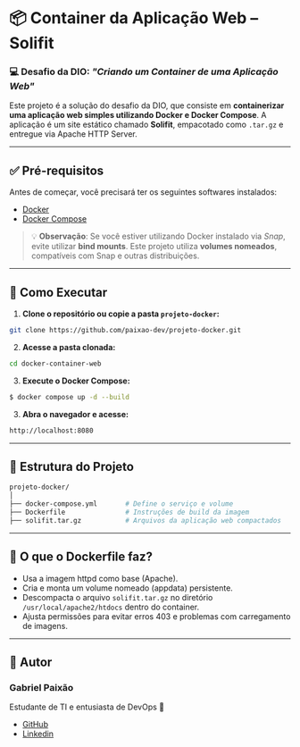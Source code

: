 # 📦 Container da Aplicação Web – **Solifit**
### 💻 Desafio da DIO: *"Criando um Container de uma Aplicação Web"*

Este projeto é a solução do desafio da DIO, que consiste em **containerizar uma aplicação web simples utilizando Docker e Docker Compose**. A aplicação é um site estático chamado **Solifit**, empacotado como `.tar.gz` e entregue via Apache HTTP Server.

---

## ✅ Pré-requisitos

Antes de começar, você precisará ter os seguintes softwares instalados:

- [Docker](https://docs.docker.com/get-docker/)
- [Docker Compose](https://docs.docker.com/compose/)

> 💡 **Observação**: Se você estiver utilizando Docker instalado via *Snap*, evite utilizar **bind mounts**. Este projeto utiliza **volumes nomeados**, compatíveis com Snap e outras distribuições.

---

## 🚀 Como Executar

1. **Clone o repositório ou copie a pasta `projeto-docker`:**

```bash
git clone https://github.com/paixao-dev/projeto-docker.git
```

2. **Acesse a pasta clonada:**

```bash
cd docker-container-web
```

3. **Execute o Docker Compose:**

```bash
$ docker compose up -d --build
```
3. **Abra o navegador e acesse:**

```bash
http://localhost:8080
```
---

## 📁 Estrutura do Projeto

```bash
projeto-docker/
│
├── docker-compose.yml       # Define o serviço e volume
├── Dockerfile               # Instruções de build da imagem
├── solifit.tar.gz           # Arquivos da aplicação web compactados
```
---

## 🔧 O que o Dockerfile faz?

* Usa a imagem httpd como base (Apache).
* Cria e monta um volume nomeado (appdata) persistente.
* Descompacta o arquivo `solifit.tar.gz` no diretório `/usr/local/apache2/htdocs` dentro do container.
* Ajusta permissões para evitar erros 403 e problemas com carregamento de imagens.

---

## 👤 Autor

### **Gabriel Paixão**
Estudante de TI e entusiasta de DevOps 🐳
- [GitHub](https://github.com/gabrielpashao/)
- [Linkedin](https://linkedin.com/in/gabrielspaixao/)
